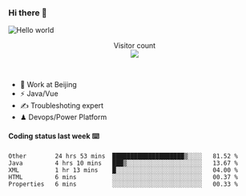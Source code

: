 ### Hi there 👋

<img src="https://raw.githubusercontent.com/sagar-viradiya/sagar-viradiya/master/resources/banner.png" alt="Hello world">
<p align="center"> 
  Visitor count<br/>
  <img src="https://profile-counter.glitch.me/youszoe/count.svg" />
</p>
<br/>

- 🍻 Work at Beijing 
- ⚡  Java/Vue
- ✍️  Troubleshoting expert
- ♟  Devops/Power Platform 

#### Coding status last week ⌨️

<!--START_SECTION:waka-->
```text
Other        24 hrs 53 mins  ████████████████████▒░░░░   81.52 % 
Java         4 hrs 10 mins   ███▒░░░░░░░░░░░░░░░░░░░░░   13.67 % 
XML          1 hr 13 mins    █░░░░░░░░░░░░░░░░░░░░░░░░   04.00 % 
HTML         6 mins          ░░░░░░░░░░░░░░░░░░░░░░░░░   00.37 % 
Properties   6 mins          ░░░░░░░░░░░░░░░░░░░░░░░░░   00.33 % 
```
<!--END_SECTION:waka-->

<br/>
<center><img src="http://ghchart.rshah.org/409ba5/yousazoe" alt="" /></center>


